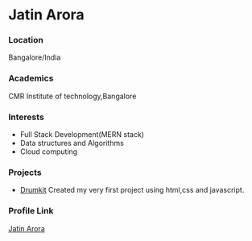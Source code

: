 # Jatin Arora

### Location

Bangalore/India

### Academics

CMR Institute of technology,Bangalore

### Interests

- Full Stack Development(MERN stack)
- Data structures and Algorithms
- Cloud computing

### Projects

- [Drumkit](https://github.com/users/JatinArora23/projects/1) Created my very first project using html,css and javascript.


### Profile Link

[Jatin Arora](https://github.com/JatinArora23)